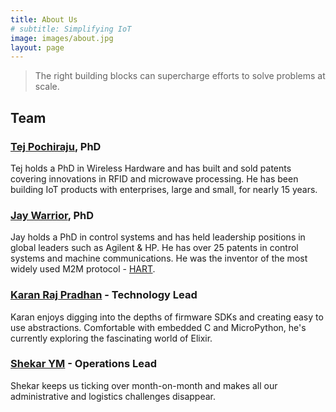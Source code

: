 ```yaml
---
title: About Us
# subtitle: Simplifying IoT
image: images/about.jpg
layout: page
---
```


> The right building blocks can supercharge efforts to solve problems at scale. 




## Team

### [Tej Pochiraju](https://www.linkedin.com/in/tejpochiraju/), PhD
Tej holds a PhD in Wireless Hardware and has built and sold patents covering innovations in RFID and microwave processing. He has been building IoT products with enterprises, large and small, for nearly 15 years. 

### [Jay Warrior](https://www.linkedin.com/in/jaywarrior/), PhD
Jay holds a PhD in control systems and has held leadership positions in global leaders such as Agilent & HP. He has over 25 patents in control systems and machine communications. He was the inventor of the most widely used M2M protocol - [HART](https://fieldcommgroup.org/technologies/hart).

### [Karan Raj Pradhan](https://www.linkedin.com/in/karanrajpradhan/) - Technology Lead
Karan enjoys digging into the depths of firmware SDKs and creating easy to use abstractions. Comfortable with embedded C and MicroPython, he's currently exploring the fascinating world of Elixir.

### [Shekar YM](https://www.linkedin.com/in/shekar-ym-20273716/) - Operations Lead
Shekar keeps us ticking over month-on-month and makes all our administrative and logistics challenges disappear.
